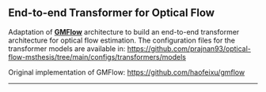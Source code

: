 ## End-to-end Transformer for Optical Flow

Adaptation of **[GMFlow](https://arxiv.org/abs/2111.13680)** architecture to build an end-to-end transformer architecture for optical flow estimation. The configuration files for the transformer models are available in: https://github.com/prajnan93/optical-flow-msthesis/tree/main/configs/transformers/models

Original implementation of GMFlow: https://github.com/haofeixu/gmflow

____


